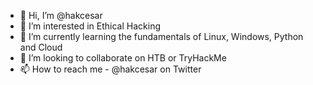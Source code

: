 - 👋 Hi, I’m @hakcesar
- 👀 I’m interested in Ethical Hacking
- 🌱 I’m currently learning the fundamentals of Linux, Windows, Python and Cloud
- 💞️ I’m looking to collaborate on HTB or TryHackMe
- 📫 How to reach me - @hakcesar on Twitter

<!---
cesarblad/cesarblad is a ✨ special ✨ repository because its `README.md` (this file) appears on your GitHub profile.
You can click the Preview link to take a look at your changes.
--->
